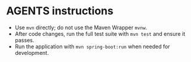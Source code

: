 # AGENTS instructions

- Use `mvn` directly; do not use the Maven Wrapper `mvnw`.
- After code changes, run the full test suite with `mvn test` and ensure it passes.
- Run the application with `mvn spring-boot:run` when needed for development.

